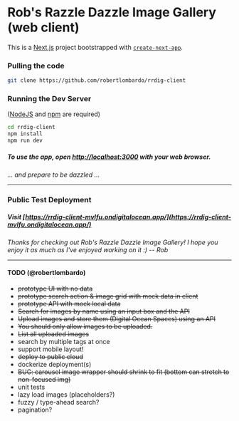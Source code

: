 # Rob's Razzle Dazzle Image Gallery (web client)

This is a [Next.js](https://nextjs.org/) project bootstrapped with [`create-next-app`](https://github.com/vercel/next.js/tree/canary/packages/create-next-app).

### Pulling the code

```bash
git clone https://github.com/robertlombardo/rrdig-client
```

### Running the Dev Server

([NodeJS](https://nodejs.org/) and [npm](https://docs.npmjs.com/downloading-and-installing-node-js-and-npm) are required)

```bash
cd rrdig-client
npm install
npm run dev
```
##### To use the app, open [http://localhost:3000](http://localhost:3000) with your web browser.
_... and prepare to be dazzled ..._
***

### Public Test Deployment
##### Visit [https://rrdig-client-mvlfu.ondigitalocean.app/](https://rrdig-client-mvlfu.ondigitalocean.app/)

_Thanks for checking out Rob's Razzle Dazzle Image Gallery! I hope you enjoy it as much as I've enjoyed working on it :)
-- Rob_
***

#### TODO (@robertlombardo)
- ~~prototype UI with no data~~
- ~~prototype search action & image grid with mock data in client~~
- ~~prototype API with mock local data~~
- ~~Search for images by name using an input box and the API~~
- ~~Upload images and store them (Digital Ocean Spaces) using an API~~
- ~~You should only allow images to be uploaded.~~
- ~~List all uploaded images~~
- search by multiple tags at once
- support mobile layout!
- ~~deploy to public cloud~~
- dockerize deployment(s)
- ~~BUG: carousel image wrapper should shrink to fit (bottom can stretch to non-focused img)~~
- unit tests
- lazy load images (placeholders?)
- fuzzy / type-ahead search?
- pagination?
